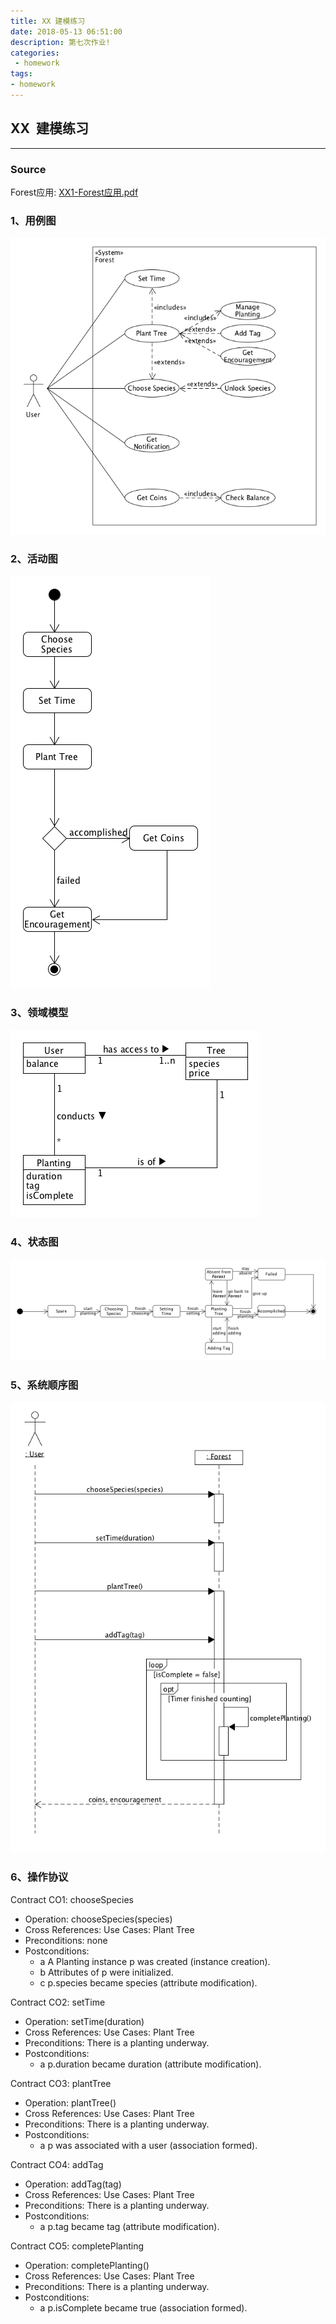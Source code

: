 ```yaml
---
title: XX 建模练习
date: 2018-05-13 06:51:00
description: 第七次作业!
categories:
 - homework
tags: 
- homework
---
```


[XX_use_case]: https://raw.githubusercontent.com/Eros-L/Eros-L.github.io/master/_posts/image/XX_use_case.png
[XX_activity]: https://raw.githubusercontent.com/Eros-L/Eros-L.github.io/master/_posts/image/XX_activity.png
[XX_domain_model]: https://raw.githubusercontent.com/Eros-L/Eros-L.github.io/master/_posts/image/XX_domain_model.png
[XX_stage]: https://raw.githubusercontent.com/Eros-L/Eros-L.github.io/master/_posts/image/XX_stage.png
[XX_system_sequence]: https://raw.githubusercontent.com/Eros-L/Eros-L.github.io/master/_posts/image/XX_system_sequence.png

## XX &nbsp;建模练习

----------

### Source
Forest应用: <a href="https://github.com/Owl-Movies-Ticket-System/Dashboard/blob/gh-pages/XX1-Forest应用.pdf" target="_blank"> XX1-Forest应用.pdf </a>

### 1、用例图
![image][XX_use_case]
<br />

### 2、活动图
![image][XX_activity]
<br />

### 3、领域模型
![image][XX_domain_model]
<br />

### 4、状态图
![image][XX_stage]
<br />

### 5、系统顺序图
![image][XX_system_sequence]
<br />

### 6、操作协议
Contract CO1: chooseSpecies

- Operation: chooseSpecies(species)
- Cross References: Use Cases: Plant Tree
- Preconditions: none
- Postconditions: 
  - a A Planting instance p was created (instance creation).
  - b Attributes of p were initialized.
  - c p.species became species (attribute modification).

Contract CO2: setTime

- Operation: setTime(duration)
- Cross References: Use Cases: Plant Tree
- Preconditions: There is a planting underway.
- Postconditions: 
  - a p.duration became duration (attribute modification).

Contract CO3: plantTree

- Operation: plantTree()
- Cross References: Use Cases: Plant Tree
- Preconditions: There is a planting underway.
- Postconditions: 
  - a p was associated with a user (association formed).

Contract CO4: addTag

- Operation: addTag(tag)
- Cross References: Use Cases: Plant Tree
- Preconditions: There is a planting underway.
- Postconditions: 
  - a p.tag became tag (attribute modification).

Contract CO5: completePlanting

- Operation: completePlanting()
- Cross References: Use Cases: Plant Tree
- Preconditions: There is a planting underway.
- Postconditions: 
  - a p.isComplete became true (association formed).

<br />
